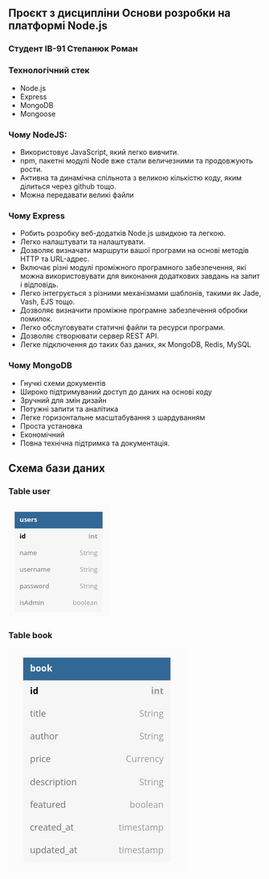 ## Проєкт з дисципліни Основи розробки на платформі Node.js
### Студент ІВ-91 Степанюк Роман

### Технологічний стек

 - Node.js
 - Express
 - MongoDB
 - Mongoose

### Чому NodeJS:

 - Використовує JavaScript, який легко вивчити.
 - npm, пакетні модулі Node вже стали величезними та продовжують рости.
 - Активна та динамічна спільнота з великою кількістю коду, яким ділиться через github тощо.
 - Можна передавати великі файли

### Чому Express

 - Робить розробку веб-додатків Node.js швидкою та легкою.
 - Легко налаштувати та налаштувати.
 - Дозволяє визначати маршрути вашої програми на основі методів HTTP та URL-адрес.
 - Включає різні модулі проміжного програмного забезпечення, які можна використовувати для виконання додаткових завдань на запит і відповідь.
 - Легко інтегрується з різними механізмами шаблонів, такими як Jade, Vash, EJS тощо.
 - Дозволяє визначити проміжне програмне забезпечення обробки помилок.
 - Легко обслуговувати статичні файли та ресурси програми.
 - Дозволяє створювати сервер REST API.
 - Легке підключення до таких баз даних, як MongoDB, Redis, MySQL

### Чому MongoDB

 - Гнучкі схеми документів
 - Широко підтримуваний доступ до даних на основі коду
 - Зручний для змін дизайн
 - Потужні запити та аналітика
 - Легке горизонтальне масштабування з шардуванням
 - Проста установка
 - Економічний
 - Повна технічна підтримка та документація.

## Схема бази даних

### Table user

![user_diagram.png](res/userdiagram.png)

### Table book

![book_diagram.png](res/bookdiagram.png)